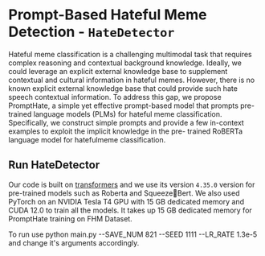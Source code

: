 # Prompt-Based Hateful Meme Detection - `HateDetector`


Hateful meme classification is a challenging multimodal task that requires complex reasoning and contextual background knowledge. 
Ideally, we could leverage an explicit external knowledge base to supplement contextual and cultural information in hateful memes. 
However, there is no known explicit external knowledge base that could provide such hate speech contextual information. 
To address this gap, we propose PromptHate, a simple yet effective prompt-based model that prompts pre-trained language models (PLMs) for hateful meme
classification. Specifically, we construct simple prompts and provide a few in-context examples to exploit the implicit knowledge in the pre-
trained RoBERTa language model for hatefulmeme classification.


## Run HateDetector
Our code is built on [transformers](https://github.com/huggingface/transformers) and we use its version `4.35.0` version for pre-trained models such as Roberta and SqueezeBert. We also used PyTorch on an NVIDIA Tesla T4 GPU with 15 GB dedicated memory and CUDA 12.0 to train all the models. It takes up 15 GB dedicated memory for PromptHate training on FHM Dataset. 

To run use python main.py --SAVE_NUM 821 --SEED 1111 --LR_RATE 1.3e-5 and change it's arguments accordingly.




